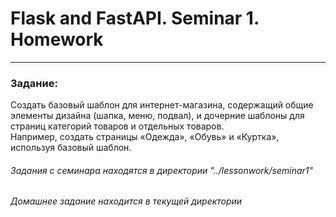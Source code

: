 # Flask and FastAPI. Seminar 1. Homework
---

### Задание:
Создать базовый шаблон для интернет-магазина, 
содержащий общие элементы дизайна (шапка, меню, подвал), 
и дочерние шаблоны для страниц категорий товаров и отдельных товаров.  
Например, создать страницы «Одежда», «Обувь» и «Куртка», используя базовый шаблон.

###### Задания с семинара находятся в директории "../lessonwork/seminar1"
###### Домашнее задание находится в текущей директории